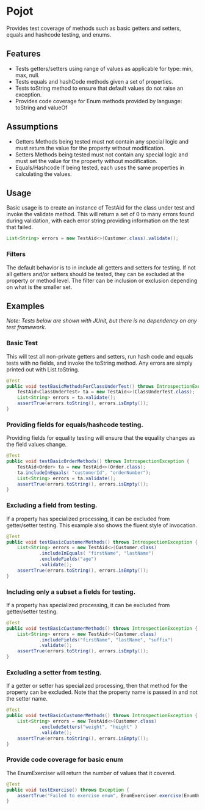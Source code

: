 Pojot  
=====
Provides test coverage of methods such as basic getters and setters, equals and hashcode testing, and enums.

Features
--------
* Tests getters/setters using range of values as applicable for type: min, max, null.
* Tests equals and hashCode methods given a set of properties.  
* Tests toString method to ensure that default values do not raise an exception. 
* Provides code coverage for Enum methods provided by language: toString and valueOf

Assumptions
------------
* Getters 
    Methods being tested must not contain any special logic and must return the value for the property without modification.
* Setters 
    Methods being tested must not contain any special logic and must set the value for the property without modification.
* Equals/Hashcode 
    If being tested, each uses the same properties in calculating the values.

Usage
-----
Basic usage is to create an instance of TestAid for the class under test and invoke the validate method.
This will return a set of 0 to many errors found during validation, with each error string providing 
 information on the test that failed.
 
``` java
List<String> errors = new TestAid<>(Customer.class).validate();
```

### Filters
The default behavior is to in include all getters and setters for testing.  If not all 
getters and/or setters should be tested, they can be excluded at the property or method level. 
The filter can be inclusion or exclusion depending on what is the smaller set.  

Examples
--------
_Note: Tests below are shown with JUnit, but there is no dependency on any test framework._

### Basic Test
This will test all non-private getters and setters, run hash code and equals tests with no fields, and invoke the toString method. 
Any errors are simply printed out with List.toString.  
``` java
@Test
public void testBasicMethodsForClassUnderTest() throws IntrospectionException {
    TestAid<ClassUnderTest> ta = new TestAid<>(ClassUnderTest.class);
    List<String> errors = ta.validate();
    assertTrue(errors.toString(), errors.isEmpty());
}
```

### Providing fields for equals/hashcode testing. 
Providing fields for equality testing will ensure that the equality changes as the field values change.
``` java
@Test
public void testBasicOrderMethods() throws IntrospectionException {
    TestAid<Order> ta = new TestAid<>(Order.class);
    ta.includeInEquals( "customerId", "orderNumber");
    List<String> errors = ta.validate();
    assertTrue(errors.toString(), errors.isEmpty());
}
```
### Excluding a field from testing.
If a property has specialized processing, it can be excluded from getter/setter testing. 
This example also shows the fluent style of invocation.
``` java
@Test
public void testBasicCustomerMethods() throws IntrospectionException {
    List<String> errors = new TestAid<>(Customer.class)
            .includeInEquals( "firstName", "lastName")
            .excludeFields("age")
            .validate();
    assertTrue(errors.toString(), errors.isEmpty());
}
```
### Including only a subset a fields for testing.
If a property has specialized processing, it can be excluded from getter/setter testing. 
``` java
@Test
public void testBasicCustomerMethods() throws IntrospectionException {
    List<String> errors = new TestAid<>(Customer.class)
            .includeFields("firstName", "lastName", "suffix")
            .validate();
    assertTrue(errors.toString(), errors.isEmpty());
}
```
### Excluding a setter from testing.
If a getter or setter has specialized processing, then that method for the property can be excluded. 
Note that the property name is passed in and not the setter name. 
``` java
@Test
public void testBasicCustomerMethods() throws IntrospectionException {
    List<String> errors = new TestAid<>(Customer.class)
            .excludeSetters("weight", "height" )
            .validate();
    assertTrue(errors.toString(), errors.isEmpty());
}
```

### Provide code coverage for basic enum
The EnumExerciser will return the number of values that it covered.  
``` java
@Test
public void testExercise() throws Exception {
    assertTrue("Failed to exercise enum", EnumExerciser.exercise(EnumUnderTest.class) > 0L);
}
```
